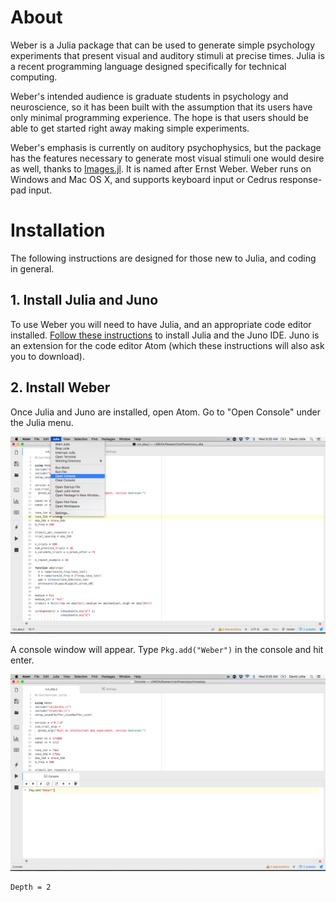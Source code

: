 # About

Weber is a Julia package that can be used to generate simple psychology experiments that present visual and auditory stimuli at precise times. Julia is a recent programming language designed specifically for technical computing.

Weber's intended audience is graduate students in psychology and neuroscience, so it has been built with the assumption that its users have only minimal programming experience. The hope is that users should be able to get started right away making simple experiments.

Weber's emphasis is currently on auditory psychophysics, but the package has the features necessary to generate most visual stimuli one would desire as well, thanks to [Images.jl](https://github.com/JuliaImages/Images.jl). It is named after Ernst Weber. Weber runs on Windows and Mac OS X, and supports keyboard input or Cedrus response-pad input.

# Installation

The following instructions are designed for those new to Julia, and coding in general.

## 1. Install Julia and Juno

To use Weber you will need to have Julia, and an appropriate code editor installed. [Follow these instructions](https://github.com/JunoLab/uber-juno/blob/master/setup.md) to install Julia
and the Juno IDE. Juno is an extension for the code editor Atom (which these instructions will also ask you to download).

## 2. Install Weber

Once Julia and Juno are installed, open Atom. Go to "Open Console" under the Julia menu.

![Image of "Open Console" in Menu](install1.png)

A console window will appear. Type `Pkg.add("Weber")` in the console and hit enter.

![Image of `Pkg.add("Weber")` in Console](install2.png)

```@contents
Depth = 2
```
